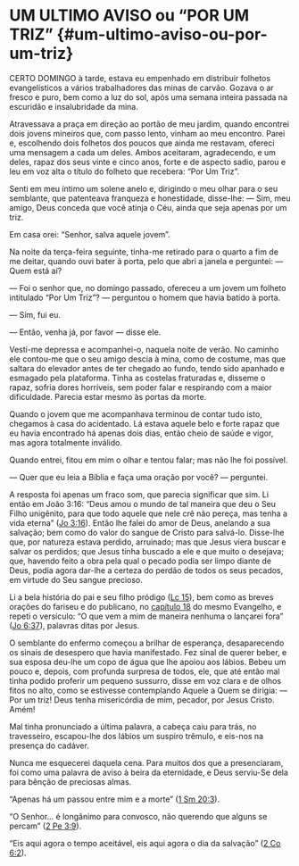 # UM ULTIMO AVISO ou “POR UM TRIZ” {#um-ultimo-aviso-ou-por-um-triz}

CERTO DOMINGO à tarde, estava eu empenhado em distribuir folhetos evangelísticos a vários trabalhadores das minas de carvão. Gozava o ar fresco e puro, bem como a luz do sol, após uma semana inteira passada na escuridão e insalubridade da mina.

Atravessava a praça em direção ao portão de meu jardim, quando encontrei dois jovens mineiros que, com passo lento, vinham ao meu encontro. Parei e, escolhendo dois folhetos dos poucos que ainda me restavam, ofereci uma mensagem a cada um deles. Ambos aceitaram, agradecendo, e um deles, rapaz dos seus vinte e cinco anos, forte e de aspecto sadio, parou e leu em voz alta o título do folheto que recebera: “Por Um Triz”.

Senti em meu íntimo um solene anelo e, dirigindo o meu olhar para o seu semblante, que patenteava franqueza e honestidade, disse-lhe: — Sim, meu amigo, Deus conceda que você atinja o Céu, ainda que seja apenas por um triz.

Em casa orei: “Senhor, salva aquele jovem”.

Na noite da terça-feira seguinte, tinha-me retirado para o quarto a fim de me deitar, quando ouvi bater à porta, pelo que abri a janela e perguntei: — Quem está aí?

— Foi o senhor que, no domingo passado, ofereceu a um jovem um folheto intitulado “Por Um Triz”? — perguntou o homem que havia batido à porta.

— Sim, fui eu.

— Então, venha já, por favor — disse ele.

Vesti-me depressa e acompanhei-o, naquela noite de verão. No caminho ele contou-me que o seu amigo descia à mina, como de costume, mas que saltara do elevador antes de ter chegado ao fundo, tendo sido apanhado e esmagado pela plataforma. Tinha as costelas fraturadas e, disseme o rapaz, sofria dores horríveis, sem poder falar e respirando com a maior dificuldade. Parecia estar mesmo às portas da morte.

Quando o jovem que me acompanhava terminou de contar tudo isto, chegamos à casa do acidentado. Lá estava aquele belo e forte rapaz que eu havia encontrado há apenas dois dias, então cheio de saúde e vigor, mas agora totalmente inválido.

Quando entrei, fitou em mim o olhar e tentou falar; mas não lhe foi possível.

— Quer que eu leia a Bíblia e faça uma oração por você? — perguntei.

A resposta foi apenas um fraco som, que parecia significar que sim. Li então em João 3:16: “Deus amou o mundo de tal maneira que deu o Seu Filho unigênito, para que todo aquele que nele crê não pereça, mas tenha a vida eterna” ([Jo 3:16](http://bibliaonline.com.br/acf/jo/3/16)). Então lhe falei do amor de Deus, anelando a sua salvação; bem como do valor do sangue de Cristo para salvá-lo. Disse-lhe que, por natureza estava perdido, arruinado; mas que Jesus viera buscar e salvar os perdidos; que Jesus tinha buscado a ele e que muito o desejava; que, havendo feito a obra pela qual o pecado podia ser limpo diante de Deus, podia agora dar-lhe a certeza do perdão de todos os seus pecados, em virtude do Seu sangue precioso.

Li a bela história do pai e seu filho pródigo ([Lc 15](http://bibliaonline.com.br/acf/lc/15)), bem como as breves orações do fariseu e do publicano, no [capítulo 18](http://bibliaonline.com.br/acf/lc/18) do mesmo Evangelho, e repeti o versículo: “O que vem a mim de maneira nenhuma o lançarei fora” ([Jo 6:37](http://bibliaonline.com.br/acf/jo/6/37)), palavras ditas por Jesus.

O semblante do enfermo começou a brilhar de esperança, desaparecendo os sinais de desespero que havia manifestado. Fez sinal de querer beber, e sua esposa deu-lhe um copo de água que lhe apoiou aos lábios. Bebeu um pouco e, depois, com profunda surpresa de todos, ele, que até então mal tinha podido proferir um pequeno sussurro, disse em voz clara e de olhos fitos no alto, como se estivesse contemplando Aquele a Quem se dirigia: — Por um triz! Deus tenha misericórdia de mim, pecador, por Jesus Cristo. Amém!

Mal tinha pronunciado a última palavra, a cabeça caiu para trás, no travesseiro, escapou-lhe dos lábios um suspiro trêmulo, e eis-nos na presença do cadáver.

Nunca me esquecerei daquela cena. Para muitos dos que a presenciaram, foi como uma palavra de aviso à beira da eternidade, e Deus serviu-Se dela para bênção de preciosas almas.

“Apenas há um passou entre mim e a morte” ([1 Sm 20:3](http://bibliaonline.com.br/acf/1sm/20/3)).

“O Senhor... é longânimo para convosco, não querendo que alguns se percam” ([2 Pe 3:9](http://bibliaonline.com.br/acf/2pe/3/9)).

“Eis aqui agora o tempo aceitável, eis aqui agora o dia da salvação” ([2 Co 6:2](http://bibliaonline.com.br/acf/2co/6/2)).